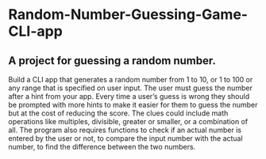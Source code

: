 # Random-Number-Guessing-Game-CLI-app
## A project for guessing a random number.
Build a CLI app that generates a random number from
1 to 10, or 1 to 100 or any range
that is specified on user input. The user must guess
the number after a hint from your
app. Every time a user’s guess is wrong they should
be prompted with more hints to
make it easier for them to guess the number but at
the cost of reducing the score.
The clues could include math operations like multiples, divisible, greater or smaller, or a
combination of all.
The program also requires functions to check if an
actual number is entered by the user
or not, to compare the input number with the actual
number, to find the difference
between the two numbers.
